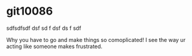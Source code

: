 # git10086

sdfsdfsdf
dsf
sd
f
dsf
ds
f
sdf

Why you have to go and make things so comoplicated!
I see the way ur acting like someone makes frustrated.

